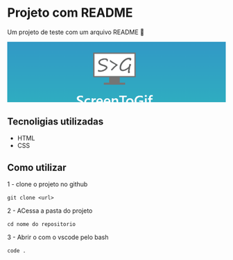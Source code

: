 # Projeto com README
Um projeto de teste com um arquivo README 🚀

[<img src="./teste.gif" alt="gif da tela inicial do projeto porem é apenas um teste">](https://www.screentogif.com/)

## Tecnoligias utilizadas
- HTML 
- CSS
## Como utilizar

1 - clone o projeto no github
```
git clone <url>
```
2 - ACessa a pasta do projeto
```
cd nome do repositorio
```
3 - Abrir o com o vscode pelo bash
```
code .
```

